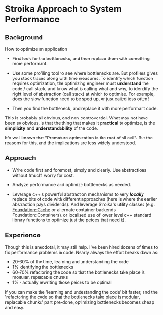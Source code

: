 # Stroika Approach to System Performance

## Background

How to optimize an application

- First look for the bottlenecks, and then replace them with something more performant.

- Use some profiling tool to see where bottlenecks are. But profilers gives you stack traces along with time measures. To identify which function requires optimization, the optimizing engineer must **understand** the code / call stack, and know what is calling what and why, to idendify the right level of abstraction (call stack) at which to optimize. For example, does the slow function need to be sped up, or just called less often?

- Then you find the bottleneck, and replace it with more performant code.

This is probably all obvious, and non-controversial. What may not have been so obvious, is that the thing that makes it **practical** to optimize, is the **simplicity** and **understandability** of the code. 

It's well known that "Premature optimization is the root of all evil". But the reasons for this, and the implications are less widely understood. 

## Approach

- Write code first and foremost, simply and clearly. Use abstractions without (much) worry for cost.

- Analyze performance and optimize bottlenecks as needed.

- Leverage c++'s powerful abstraction mechanisms to very ***locally*** replace bits of code with different approaches (here is where the earlier abstraction pays dividends). And leverage Stroika's utility classes (e.g. [Foundation::Cache](../Library/Sources/Stroika/Foundation/Cache/ReadMe.md) or alternate container backends [Foundation::Containers](../Library/Sources/Stroika/Foundation/Containers/ReadMe.md#Alternate-Backends-Feature)), or localized use of lower level c++ standard library functions to optimize just the peices that need it).

## Experience

Though this is anecdotal, it may still help. I've been hired dozens of times to fix performance problems in code. Nearly always the effort breaks down as:

- 20-30% of the time, learning and understanding the code
- 1% identifying the bottlenecks
- 60-70% refactoring the code so that the bottlenecks take place is modular, replacable chunks
- 1% - actually rewriting those peices to be optimal

If you can make the 'learning and undestanding the code' bit faster, and the 'refactoring the code so that the bottlenecks take place is modular, replacable chunks' part pre-done, optimizing bottlenecks becomes cheap and easy.